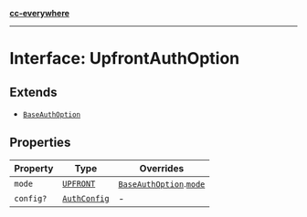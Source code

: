 [**cc-everywhere**](../../../../../index.md)

***

# Interface: UpfrontAuthOption

## Extends

- [`BaseAuthOption`](base-auth-option.md)

## Properties

| Property | Type | Overrides |
| ------ | ------ | ------ |
| `mode` | [`UPFRONT`](../../authentication-types/enumerations/auth-mode.md#upfront) | [`BaseAuthOption`](../../authentication-types/interfaces/base-auth-option.md).[`mode`](../../authentication-types/interfaces/base-auth-option.md#mode) |
| `config?` | [`AuthConfig`](../../authentication-types/interfaces/auth-config.md) | - |
